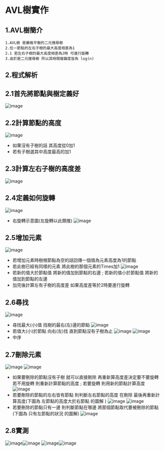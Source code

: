 # AVL樹實作
## 1.AVL樹簡介
```
1.AVL樹 是嚴格平衡的二元搜尋樹
2.任一節點的左右子樹的最大高度相差為1
2.1 若左右子樹的最大高度相差為2時 可進行旋轉
3.由於是二元搜尋樹 所以其時間複雜度皆為 log(n)
```  
## 2.程式解析
## 2.1首先將節點與樹定義好
![image](picture/1.png)
## 2.2計算節點的高度
![image](picture/2.png)
* 如果沒有子樹的話 其高度從0加1
* 若有子樹選其中高度最高的加1 
## 2.3計算左右子樹的高度差
![image](picture/3.png)
## 2.4定義如何旋轉
![image](picture/4.png)
* 右旋轉示意圖(左旋轉以此類推)
![image](picture/4-1.PNG)
## 2.5增加元素
![image](picture/5-1.png)
* 若增加元素時樹根節點為空的話回傳一個值為元素高度為1的節點
* 若此樹已經有同樣的元素 將此樹的那個元素的Times加1
![image](picture/5-2.png)
* 若新的值大於節點值 將新的值加到節點的右邊 ; 若新的值小於節點值 將新的值加到節點的左邊
* 加完後計算左有子樹的高度差 如果高度差等於2時要進行旋轉
## 2.6尋找
![image](picture/6-1.png)
* 尋找最大(小)值 找樹的最右(左)邊的節點
![image](picture/6-2.png)
* 若值大(小)於節點 向右(左)找 直到節點沒有子樹為止
![image](picture/6-3.png) ![image](picture/6-4.png)
* 中序 
## 2.7刪除元素
![image](picture/7.png) ![image](picture/7-1.png)
* 如果要刪除的節點沒有子樹 就可以直接刪除 再重新算高度差決定要不要旋轉 若不用旋轉 則重新計算節點的高度 ; 若要旋轉 則用新的節點計算高度
![image](picture/7-2.png)
* 若要刪除的節點的左右皆有節點 則判斷左右節點的高度 在刪除 最後再重新計算高度(下圖為 左節點的高度大於右節點 的圖解 )
![image](picture/7-3.jpg)
![image](picture/7-4.png)
* 若要刪除的節點只有一邊 則判斷節點在哪邊 將那個節點取代要被刪除的節點(下圖為 只有左節點的狀況 的圖解)
![image](picture/7-5.jpg)
## 2.8實測
![image](picture/9.png)![image](picture/10.png)
![image](picture/8.png)![image](picture/11.jpg)